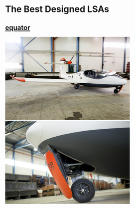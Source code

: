 # The Best Designed LSAs #
## [equator](https://www.equatoraircraft.com/) ##
<img src="./052A4065m.jpg" width = "400"/><img src="./052A4205m.jpg" width = "400" />
